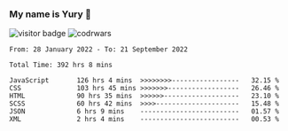 ### My name is Yury 👋 
![visitor badge](https://visitor-badge.glitch.me/badge?page_id=litury.visitor-badge&left_text=My%20Page%20Visitors)  ![codrwars](https://www.codewars.com/users/litury/badges/micro) 


<!--START_SECTION:waka-->

```text
From: 28 January 2022 - To: 21 September 2022

Total Time: 392 hrs 8 mins

JavaScript       126 hrs 4 mins  >>>>>>>>-----------------   32.15 %
CSS              103 hrs 45 mins >>>>>>>------------------   26.46 %
HTML             90 hrs 35 mins  >>>>>>-------------------   23.10 %
SCSS             60 hrs 42 mins  >>>>---------------------   15.48 %
JSON             6 hrs 9 mins    -------------------------   01.57 %
XML              2 hrs 4 mins    -------------------------   00.53 %
```

<!--END_SECTION:waka-->

